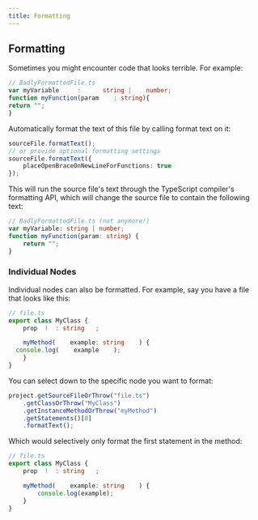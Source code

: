 ```yaml
---
title: Formatting
---
```


## Formatting

Sometimes you might encounter code that looks terrible. For example:

```ts
// BadlyFormattedFile.ts
var myVariable     :      string |    number;
function myFunction(param    : string){
return "";
}
```

Automatically format the text of this file by calling format text on it:

```ts
sourceFile.formatText();
// or provide optional formatting settings
sourceFile.formatText({
    placeOpenBraceOnNewLineForFunctions: true
});
```

This will run the source file's text through the TypeScript compiler's formatting API, which will change the source file to contain the following text:

```ts
// BadlyFormattedFile.ts (not anymore!)
var myVariable: string | number;
function myFunction(param: string) {
    return "";
}
```

### Individual Nodes

Individual nodes can also be formatted. For example, say you have a file that looks like this:

```ts
// file.ts
export class MyClass {
    prop  !  : string   ;

    myMethod(    example: string    ) {
  console.log(    example    );
    }
}
```

You can select down to the specific node you want to format:

```ts
project.getSourceFileOrThrow("file.ts")
    .getClassOrThrow("MyClass")
    .getInstanceMethodOrThrow("myMethod")
    .getStatements()[0]
    .formatText();
```

Which would selectively only format the first statement in the method:

```ts
// file.ts
export class MyClass {
    prop  !  : string   ;

    myMethod(    example: string    ) {
        console.log(example);
    }
}
```
